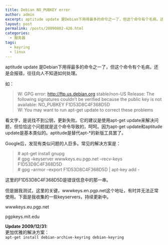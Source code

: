 ```yaml
---
title: Debian NO_PUBKEY error
author: admin
excerpt: aptitude update 是Debian下用得最多的命令之一了，但这个命令有个毛病，还是会报错，往往向人不知道如何处理。比如NO_PUBKEY错误。
layout: post
permalink: /posts/20090802-426.html
categories:
  - 服务器
tags:
  - keyring
  - linux
---
```

aptitude update 是Debian下用得最多的命令之一了，但这个命令有个毛病，还是会报错，往往向人不知道如何处理。

如：

> W: GPG error: http://ftp.us.debian.org stable/non-US Release: The following signatures couldn&#8217;t be verified because the public key is not available: NO_PUBKEY F1D53D8C4F368D5D  
> W: You may want to run apt-get update to correct these problems

看文字，是说找不到公钥，更新失败。它的建议是使用apt-get update来解决问题，但恰恰这个问题就是这个命令导致的，呵呵。因为apt-get update和aptitude update是基本类似的。aptitude是替代apt-*的新版工具罢了。

Google后，发现有类似问题的人巨多。常见的解决方案是：

> \# apt-get install gnupg  
> \# gpg &#8211;keyserver wwwkeys.eu.pgp.net &#8211;recv-keys F1D53D8C4F368D5D  
> \# gpg &#8211;armor &#8211;export F1D53D8C4F368D5D | apt-key add -

这里的F1D53D8C4F368D5D是错误信息中的那一串。

但是据我测试，这里的关键，wwwkeys.en.pgp.net这个地址，有时并无法正常使用。下面是我收集的一些keyservers，持续更新中。

wwwkeys.eu.pgp.net

pgpkeys.mit.edu

**Update 2009/12/31:**  
更加优雅的解决方案：  
`apt-get install debian-archive-keyring debian-keyring`